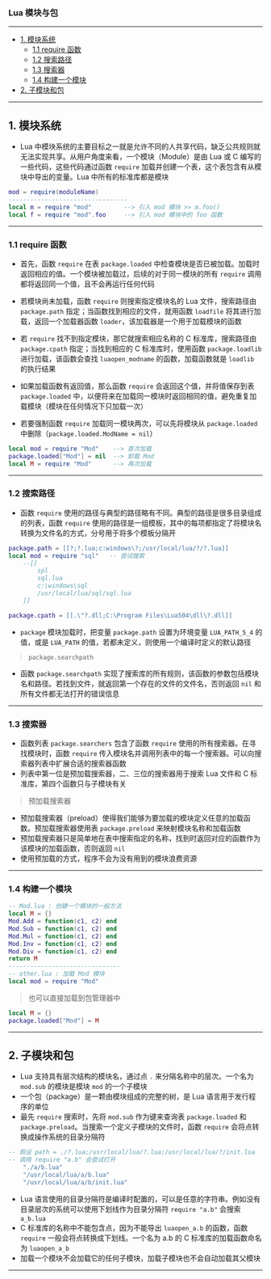 ### Lua 模块与包

---
- [1. 模块系统](#1-模块系统)
	- [1.1 require 函数](#11-require-函数)
	- [1.2 搜索路径](#12-搜索路径)
	- [1.3 搜索器](#13-搜索器)
	- [1.4 构建一个模块](#14-构建一个模块)
- [2. 子模块和包](#2-子模块和包)

---
## 1. 模块系统

- Lua 中模块系统的主要目标之一就是允许不同的人共享代码，缺乏公共规则就无法实现共享。从用户角度来看，一个模块（Module）是由 Lua 或 C 编写的一些代码，这些代码通过函数 ```require``` 加载并创建一个表，这个表包含有从模块中导出的变量。Lua 中所有的标准库都是模块

```lua
mod = require(moduleName)
---------------------------------
local m = require "mod"			--> 引入 mod 模块 >> m.foo()
local f = require "mod".foo		--> 引入 mod 模块中的 foo 函数
```

---
### 1.1 require 函数

- 首先，函数 ```require``` 在表 ```package.loaded``` 中检查模块是否已被加载。加载时返回相应的值。一个模块被加载过，后续的对于同一模块的所有 ```require``` 调用都将返回同一个值，且不会再运行任何代码

- 若模块尚未加载，函数 ```require``` 则搜索指定模块名的 Lua 文件，搜索路径由 ```package.path``` 指定；当函数找到相应的文件，就用函数 ```loadfile``` 将其进行加载，返回一个加载器函数 ```loader```，该加载器是一个用于加载模块的函数
- 若 ```require``` 找不到指定模块，那它就搜索相应名称的 C 标准库，搜索路径由 ```package.cpath``` 指定；当找到相应的 C 标准库时，使用函数 ```package.loadlib``` 进行加载，该函数会查找 ```luaopen_modname``` 的函数，加载函数就是 ```loadlib``` 的执行结果
- 如果加载函数有返回值，那么函数 ```require``` 会返回这个值，并将值保存到表 ```package.loaded``` 中，以便将来在加载同一模块时返回相同的值，避免重复加载模块（模块在任何情况下只加载一次）
- 若要强制函数 ```require``` 加载同一模块两次，可以先将模块从 ```package.loaded``` 中删除（```package.loaded.ModName = nil```）

```lua
local mod = require "Mod"    --> 首次加载
package.loaded["Mod"] = nil  --> 卸载 Mod
local M = require "Mod"      --> 再次加载
```

---
### 1.2 搜索路径

- 函数 ```require``` 使用的路径与典型的路径略有不同。典型的路径是很多目录组成的列表，函数 ```require``` 使用的路径是一组模板，其中的每项都指定了将模块名转换为文件名的方式，分号用于将多个模板分隔开

```lua
package.path = [[?;?.lua;c:windows\?;/usr/local/lua/?/?.lua]]
local mod = require "sql"	-- 尝试搜索
    --[[
        spl
        sql.lua
        c:\windows\sql
        /usr/local/lua/sql/sql.lua
    ]]

package.cpath = [[.\"?.dll;C:\Program Files\Lua504\dll\?.dll]]
```

- ```package``` 模块加载时，把变量 ```package.path``` 设置为环境变量 ```LUA_PATH_5_4``` 的值，或是 ```LUA_PATH``` 的值，若都未定义，则使用一个编译时定义的默认路径

> ```package.searchpath```

- 函数 ```package.searchpath``` 实现了搜索库的所有规则，该函数的参数包括模块名和路径。若找到文件，就返回第一个存在的文件的文件名，否则返回 ```nil``` 和所有文件都无法打开的错误信息

---
### 1.3 搜索器

- 函数列表 ```package.searchers``` 包含了函数 ```require``` 使用的所有搜索器。在寻找模块时，函数 ```require``` 传入模块名并调用列表中的每一个搜索器。可以向搜索器列表中扩展合适的搜索器函数
- 列表中第一位是预加载搜索器，二、三位的搜索器用于搜索 Lua 文件和 C 标准库，第四个函数只与子模块有关

> 预加载搜索器

- 预加载搜索器（preload）使得我们能够为要加载的模块定义任意的加载函数。预加载搜索器使用表 ```package.preload``` 来映射模块名称和加载函数
- 预加载搜索器只是简单地在表中搜索指定的名称，找到时返回对应的函数作为该模块的加载函数，否则返回 ```nil```
- 使用预加载的方式，程序不会为没有用到的模块浪费资源

---
### 1.4 构建一个模块

```lua
-- Mod.lua : 创建一个模块的一般方法
local M = {}
Mod.Add = function(c1, c2) end
Mod.Sub = function(c1, c2) end
Mod.Mul = function(c1, c2) end
Mod.Inv = function(c1, c2) end
Mod.Div = function(c1, c2) end
return M
-------------------------------
-- other.lua : 加载 Mod 模块
local mod = require "Mod"
```

> 也可以直接加载到包管理器中

```lua
local M = {}
package.loaded["Mod"] = M
```

---
## 2. 子模块和包

- Lua 支持具有层次结构的模块名，通过点 ```.``` 来分隔名称中的层次。一个名为 ```mod.sub``` 的模块是模块 ```mod``` 的一个子模块
- 一个包（package）是一颗由模块组成的完整的树，是 Lua 语言用于发行程序的单位
- 最先 ```require``` 搜索时，先将 ```mod.sub``` 作为键来查询表 ```package.loaded``` 和 ```package.preload```。当搜索一个定义子模块的文件时，函数 ```require``` 会将点转换成操作系统的目录分隔符

```lua
-- 假设 path = ./?.lua;/usr/local/lua/?.lua;/usr/local/lua/?/init.lua
-- 调用 require "a.b" 会尝试打开
    "./a/b.lua"
    "/usr/local/lua/a/b.lua"
    "/usr/local/lua/a/b/init.lua"
```

- Lua 语言使用的目录分隔符是编译时配置的，可以是任意的字符串。例如没有目录层次的系统可以使用下划线作为目录分隔符 ```require "a.b"``` 会搜索 ```a_b.lua```
- C 标准库的名称中不能包含点，因为不能导出 ```luaopen_a.b``` 的函数，函数 ```require``` 一般会将点转换成下划线。一个名为 a.b 的 C 标准库的加载函数命名为 ```luaopen_a_b```
- 加载一个模块不会加载它的任何子模块，加载子模块也不会自动加载其父模块

---